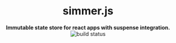 <center>
  <h1>simmer.js</h1>
  <div><b>Immutable state store for react apps with suspense integration.</b></div>
  <div><img alt="build status" src="https://travis-ci.org/michael-klein/simmer.js.svg?branch=master" /></div>
</center>
